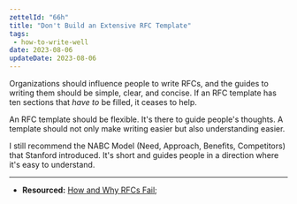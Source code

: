 ```yaml
---
zettelId: "66h"
title: "Don't Build an Extensive RFC Template"
tags:
 - how-to-write-well
date: 2023-08-06
updateDate: 2023-08-06
---
```


Organizations should influence people to write RFCs, and the guides to writing them should be simple, clear, and concise. If an RFC template has ten sections that *have to* be filled, it ceases to help.

An RFC template should be flexible. It's there to guide people's thoughts. A template should not only make writing easier but also understanding easier.

I still recommend the NABC Model (Need, Approach, Benefits, Competitors) that Stanford introduced. It's short and guides people in a direction where it's easy to understand.

---

- **Resourced:** [How and Why RFCs Fail](/how-and-why-rfcs-fail/);
